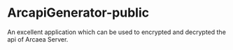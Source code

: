 # ArcapiGenerator-public
An excellent application which can be used to encrypted and decrypted the api of Arcaea Server.
